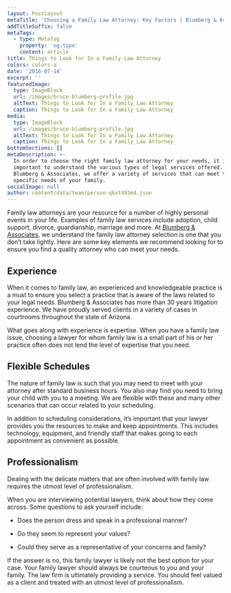 ```yaml
---
layout: PostLayout
metaTitle: 'Choosing a Family Law Attorney: Key Factors | Blumberg & Associates, AZ'
addTitleSuffix: false
metaTags:
  - type: MetaTag
    property: 'og:type'
    content: article
title: Things to Look for In a Family Law Attorney
colors: colors-a
date: '2016-07-14'
excerpt: ''
featuredImage:
  type: ImageBlock
  url: /images/bruce-blumberg-profile.jpg
  altText: Things to Look for In a Family Law Attorney
  caption: Things to Look for In a Family Law Attorney
media:
  type: ImageBlock
  url: /images/bruce-blumberg-profile.jpg
  altText: Things to Look for In a Family Law Attorney
  caption: Things to Look for In a Family Law Attorney
bottomSections: []
metaDescription: >-
  In order to choose the right family law attorney for your needs, it is
  important to understand the various types of legal services offered. At
  Blumberg & Associates, we offer a variety of services that can meet the
  specific needs of your family.
socialImage: null
author: content/data/team/person-qkxt493m4.json
---
```


Family law attorneys are your resource for a number of highly personal events in your life. Examples of family law services include adoption, child support, divorce, guardianship, marriage and more. At [Blumberg & Associates](https://azblumbergfamilylaw.com/attorney-bruce-e-blumberg-reviews/), we understand the family law attorney selection is one that you don’t take lightly. Here are some key elements we recommend looking for to ensure you find a quality attorney who can meet your needs.

## **Experience**

When it comes to family law, an experienced and knowledgeable practice is a must to ensure you select a practice that is aware of the laws related to your legal needs. Blumberg & Associates has more than 30 years litigation experience. We have proudly served clients in a variety of cases in courtrooms throughout the state of Arizona.

What goes along with experience is expertise. When you have a family law issue, choosing a lawyer for whom family law is a small part of his or her practice often does not lend the level of expertise that you need.

## **Flexible Schedules**

The nature of family law is such that you may need to meet with your attorney after standard business hours. You also may find you need to bring your child with you to a meeting. We are flexible with these and many other scenarios that can occur related to your scheduling.

In addition to scheduling considerations, it’s important that your lawyer provides you the resources to make and keep appointments. This includes technology, equipment, and friendly staff that makes going to each appointment as convenient as possible.

## **Professionalism**

Dealing with the delicate matters that are often involved with family law requires the utmost level of professionalism.

When you are interviewing potential lawyers, think about how they come across. Some questions to ask yourself include:

- Does the person dress and speak in a professional manner?

- Do they seem to represent your values?

- Could they serve as a representative of your concerns and family?

If the answer is no, this family lawyer is likely not the best option for your case. Your family lawyer should always be courteous to you and your family. The law firm is ultimately providing a service. You should feel valued as a client and treated with an utmost level of professionalism.
